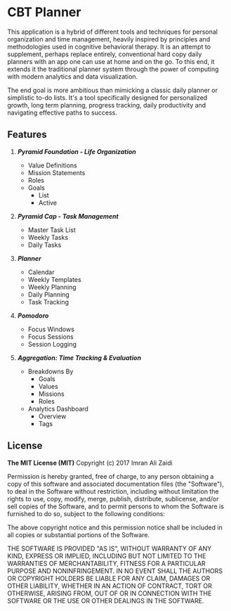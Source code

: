 # CBT Planner

This application is a hybrid of different tools and techniques for personal organization and time management, heavily inspired by principles and methodologies used in cognitive behavioral therapy. It is an attempt to supplement, perhaps replace entirely, conventional hard copy daily planners with an app one can use at home and on the go. To this end, it extends it the traditional planner system through the power of computing with modern analytics and data visualization.

The end goal is more ambitious than mimicking a classic daily planner or simplistic to-do lists. It's a tool specifically designed for personalized growth, long term planning, progress tracking, daily productivity and navigating effective paths to success.

## Features

1. **_Pyramid Foundation - Life Organization_**

    * Value Definitions
    * Mission Statements
    * Roles
    * Goals
        * List
        * Active
        
2. **_Pyramid Cap - Task Management_**

    * Master Task List
    * Weekly Tasks
    * Daily Tasks
    
3. **_Planner_**

    * Calendar
    * Weekly Templates
    * Weekly Planning
    * Daily Planning
    * Task Tracking
    
4. **_Pomodoro_**

    * Focus Windows
    * Focus Sessions
    * Session Logging
    
5. **_Aggregation: Time Tracking & Evaluation_**

    * Breakdowns By
        * Goals
        * Values
        * Missions
        * Roles
    * Analytics Dashboard
        * Overview
        * Tags

## License
**The MIT License (MIT)**
Copyright (c) 2017 Imran Ali Zaidi

Permission is hereby granted, free of charge, to any person obtaining a copy of this software and associated documentation files (the "Software"), to deal in the Software without restriction, including without limitation the rights to use, copy, modify, merge, publish, distribute, sublicense, and/or sell copies of the Software, and to permit persons to whom the Software is furnished to do so, subject to the following conditions:

The above copyright notice and this permission notice shall be included in all copies or substantial portions of the Software.

THE SOFTWARE IS PROVIDED "AS IS", WITHOUT WARRANTY OF ANY KIND, EXPRESS OR IMPLIED, INCLUDING BUT NOT LIMITED TO THE WARRANTIES OF MERCHANTABILITY, FITNESS FOR A PARTICULAR PURPOSE AND NONINFRINGEMENT. IN NO EVENT SHALL THE AUTHORS OR COPYRIGHT HOLDERS BE LIABLE FOR ANY CLAIM, DAMAGES OR OTHER LIABILITY, WHETHER IN AN ACTION OF CONTRACT, TORT OR OTHERWISE, ARISING FROM, OUT OF OR IN CONNECTION WITH THE SOFTWARE OR THE USE OR OTHER DEALINGS IN THE SOFTWARE.

